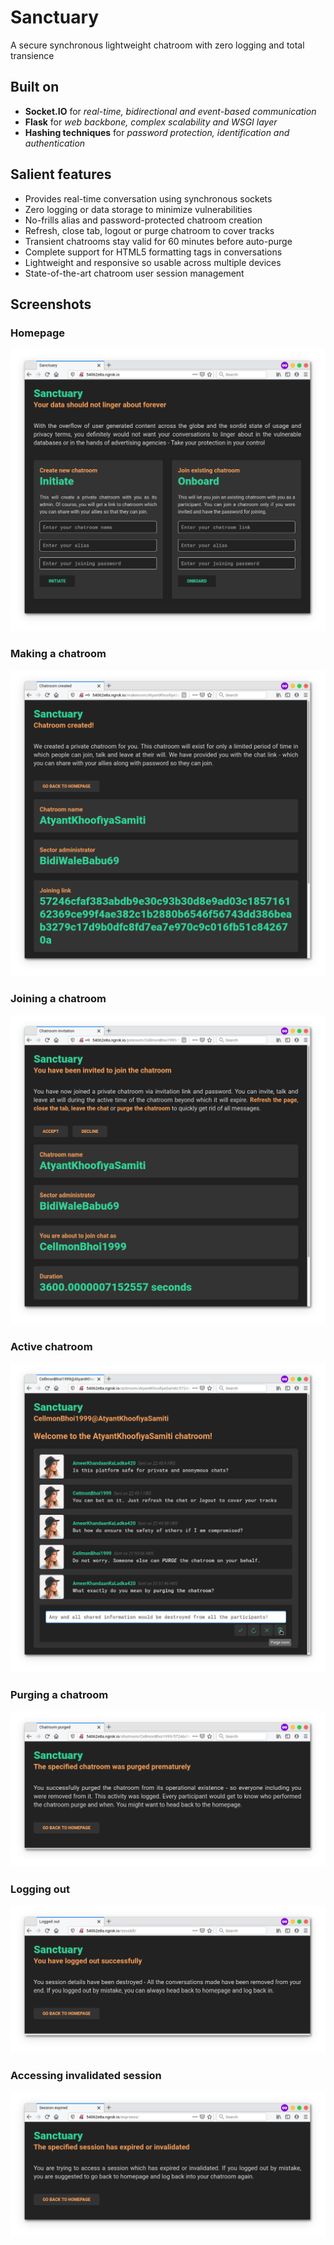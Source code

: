 # Sanctuary
A secure synchronous lightweight chatroom with zero logging and total transience

## Built on
* **Socket.IO** for *real-time, bidirectional and event-based communication*
* **Flask** for *web backbone, complex scalability and WSGI layer*
* **Hashing techniques** for *password protection, identification and authentication*

## Salient features
* Provides real-time conversation using synchronous sockets
* Zero logging or data storage to minimize vulnerabilities
* No-frills alias and password-protected chatroom creation
* Refresh, close tab, logout or purge chatroom to cover tracks
* Transient chatrooms stay valid for 60 minutes before auto-purge
* Complete support for HTML5 formatting tags in conversations
* Lightweight and responsive so usable across multiple devices
* State-of-the-art chatroom user session management

## Screenshots

### Homepage
![Homepage](pics/serv/sctry/homepage.png)

### Making a chatroom
![Making a chatroom](pics/serv/sctry/makeroom.png)

### Joining a chatroom
![Joining a chatroom](pics/serv/sctry/joinroom.png)

### Active chatroom
![Active chatroom](pics/serv/sctry/chatroom.png)

### Purging a chatroom
![Purging a chatroom](pics/serv/sctry/shutroom.png)

### Logging out
![Logging out](pics/serv/sctry/sesskill.png)

### Accessing invalidated session
![Accessing invalidated session](pics/serv/sctry/exprsess.png)